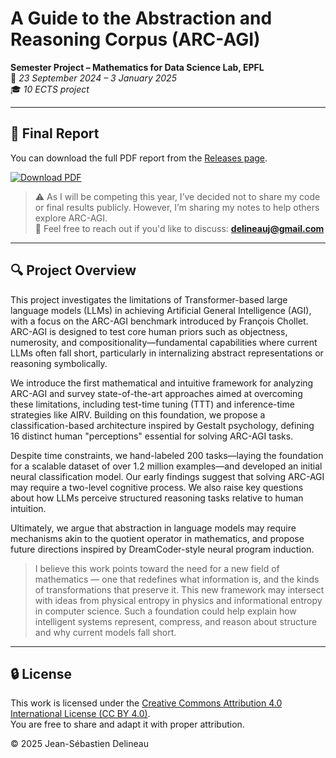 # A Guide to the Abstraction and Reasoning Corpus (ARC-AGI)

**Semester Project – Mathematics for Data Science Lab, EPFL**  
📅 *23 September 2024 – 3 January 2025*  
🎓 *10 ECTS project*

---

## 📄 Final Report

You can download the full PDF report from the [Releases page](https://github.com/Drykx/PerceptARC/releases/tag/v1.0).

[![Download PDF](https://img.shields.io/badge/Download-Final_Report-blue)](https://github.com/Drykx/PerceptARC/releases/tag/v1.0)

> ⚠️ As I will be competing this year, I’ve decided not to share my code or final results publicly. However, I’m sharing my notes to help others explore ARC-AGI.  
> 💬 Feel free to reach out if you'd like to discuss: **delineauj@gmail.com**

---

## 🔍 Project Overview

This project investigates the limitations of Transformer-based large language models (LLMs) in achieving Artificial General Intelligence (AGI), with a focus on the ARC-AGI benchmark introduced by François Chollet. ARC-AGI is designed to test core human priors such as objectness, numerosity, and compositionality—fundamental capabilities where current LLMs often fall short, particularly in internalizing abstract representations or reasoning symbolically.

We introduce the first mathematical and intuitive framework for analyzing ARC-AGI and survey state-of-the-art approaches aimed at overcoming these limitations, including test-time tuning (TTT) and inference-time strategies like AIRV. Building on this foundation, we propose a classification-based architecture inspired by Gestalt psychology, defining 16 distinct human "perceptions" essential for solving ARC-AGI tasks.

Despite time constraints, we hand-labeled 200 tasks—laying the foundation for a scalable dataset of over 1.2 million examples—and developed an initial neural classification model. Our early findings suggest that solving ARC-AGI may require a two-level cognitive process. We also raise key questions about how LLMs perceive structured reasoning tasks relative to human intuition.

 Ultimately, we argue that abstraction in language models may require mechanisms akin to the quotient operator in mathematics, and propose future directions inspired by DreamCoder-style neural program induction.
 
> I believe this work points toward the need for a new field of mathematics — one that redefines what information is, and the kinds of transformations that preserve it. This new framework may intersect with ideas from physical entropy in physics and informational entropy in computer science. Such a foundation could help explain how intelligent systems represent, compress, and reason about structure and why current models fall short.

---

## 🔒 License

This work is licensed under the [Creative Commons Attribution 4.0 International License (CC BY 4.0)](https://creativecommons.org/licenses/by/4.0/).  
You are free to share and adapt it with proper attribution.

© 2025 Jean-Sébastien Delineau
